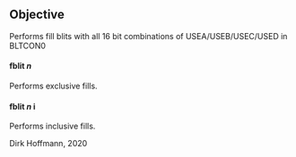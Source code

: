 ## Objective

Performs fill blits with all 16 bit combinations of USEA/USEB/USEC/USED in BLTCON0

#### fblit *n*

Performs exclusive fills.

#### fblit *n* i

Performs inclusive fills.


Dirk Hoffmann, 2020
